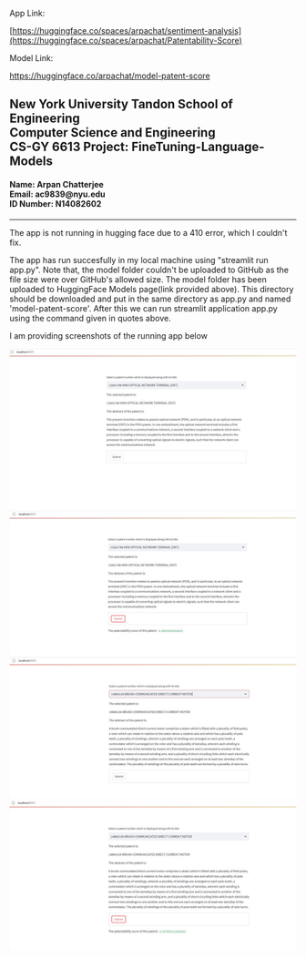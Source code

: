 <p>App Link:</p>

[https://huggingface.co/spaces/arpachat/sentiment-analysis](https://huggingface.co/spaces/arpachat/Patentability-Score)<br>

<p>Model Link:</p>

https://huggingface.co/arpachat/model-patent-score


<h2> New York University Tandon School of Engineering <br> Computer Science and Engineering <br> CS-GY 6613 Project: FineTuning-Language-Models </h2>
<h4>Name: Arpan Chatterjee<br>Email: ac9839@nyu.edu<br>ID Number: N14082602</h4>
<hr>
<p>The app is not running in hugging face due to a 410 error, which I couldn't fix.</p>
<p>The app has run succesfully in my local machine using "streamlit run app.py". Note that, the model folder couldn't be uploaded to GitHub as the file size were over GitHub's allowed size. The model folder has been uploaded to HuggingFace Models page(link provided above). This directory should be downloaded and put in the same directory as app.py and named 'model-patent-score'. After this we can run streamlit application app.py using the command given in quotes above.</p>
<p>I am providing screenshots of the running app below</p>

![Docker SS](p1-ws.jpg)
![Docker SS](p1-s.jpg)
![Docker SS](p2-ws.jpg)
![Docker SS](p2-s.jpg)

